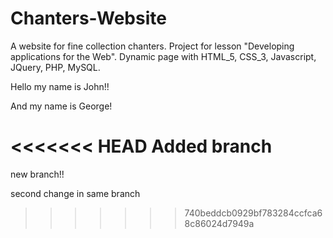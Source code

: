 # Chanters-Website
A website for fine collection chanters. Project for lesson "Developing applications for the Web". Dynamic page with HTML_5, CSS_3, Javascript, JQuery, PHP, MySQL.

Hello my name is John!!

And my name is George!

<<<<<<< HEAD
Added branch
=======
new branch!!

second change in same branch
>>>>>>> 740beddcb0929bf783284ccfca68c86024d7949a
